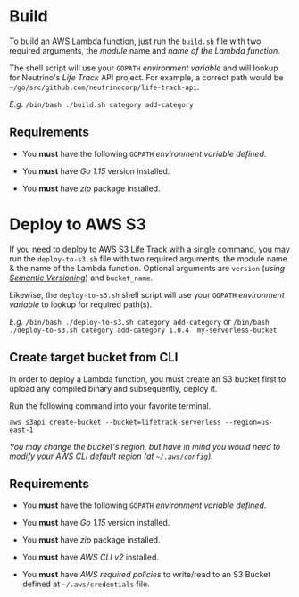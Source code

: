 # Build
To build an AWS Lambda function, just run the `build.sh` file with two required arguments, the _module_ name and _name 
of the Lambda function_.

The shell script will use your `GOPATH` _environment variable_ and will lookup for Neutrino's _Life 
Track_ API project. For example, a correct path would be `~/go/src/github.com/neutrinocorp/life-track-api`.

_E.g._ `/bin/bash ./build.sh category add-category`

## Requirements

- You **must** have the following  `GOPATH` _environment variable defined_.

- You **must** have _Go 1.15_ version installed.

- You **must** have _zip_ package installed.

# Deploy to AWS S3
If you need to deploy to AWS S3 Life Track with a single command, you may run the `deploy-to-s3.sh` file with 
two required arguments, the module name & the name of the Lambda function. Optional arguments are `version` 
(_using [Semantic Versioning](https://semver.org)_) and `bucket_name`.

Likewise, the `deploy-to-s3.sh` shell script will use your `GOPATH` _environment variable_ to lookup for 
required path(s).

_E.g._ `/bin/bash ./deploy-to-s3.sh category add-category` or `/bin/bash ./deploy-to-s3.sh category add-category 1.0.4 
my-serverless-bucket`

## Create target bucket from CLI
In order to deploy a Lambda function, you must create an S3 bucket first to upload any compiled binary and subsequently, 
deploy it.

Run the following command into your favorite terminal.

`aws s3api create-bucket --bucket=lifetrack-serverless --region=us-east-1`

_You may change the bucket's region, but have in mind you would need to modify your AWS CLI default region 
(at `~/.aws/config`)._

## Requirements

- You **must** have the following  `GOPATH` _environment variable defined_.

- You **must** have _Go 1.15_ version installed.

- You **must** have _zip_ package installed.

- You **must** have _AWS CLI v2_ installed.

- You **must** have _AWS required policies_ to write/read to an S3 Bucket defined at `~/.aws/credentials` file.
